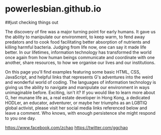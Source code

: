 # powerlesbian.github.io
##just checking things out

The discovery of fire was a major turning point for early humans.  It gave us the ability to manipulate our environment, to keep warm, to fend away predators and to cook food facilitating better absorption of nutrients and killing harmful bacteria. Judging from life now, one can say it made life better.  In our lifetimes, information technology has transformed the world once again from how human beings communicate and coordinate with one another, share resources, to how we organise our lives and our institutions. 

On this page you'll find examples featuring some basic HTML, CSS, JavaScript, and helpful links that represents G's adventures into the weird and wonderful world of coding. The languages of information technology is giving us the ability to navigate and manipulate our environment in ways unimaginable before.  Exciting, isn't it?  If you would like to learn more about G, her munane life as, a real estate developer in Hong Kong, a dedicated HODLer, an educator, adventurer, or maybe her triumphs as an LGBTIQ global activist, please visit her social media links referenced below and leave a comment.  Who knows, with enough persistence she might respond to you one day. 

https://www.facebook.com/zchao
https://twitter.com/ggchao
